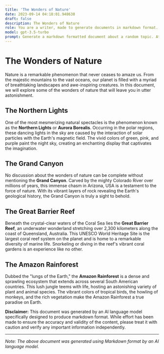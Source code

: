 ```yaml
---
title: 'The Wonders of Nature'
date: 2023-09-14 04:18:01.948638
draft: false
description: The Wonders of Nature
role: You are a writer, made to generate documents in markdown format. It is very important that all of the documents you generate are in valid markdown format.
model: gpt-3.5-turbo
prompt: Generate a markdown formatted document about a random topic. At the bottom, include a disclaimer explaining that the document was generated by you. The first line of the document should be the title. Make sure that the entire document is in proper markdown format, using a mix of various tags to make the document visually appealing.
---
```


# The Wonders of Nature

Nature is a remarkable phenomenon that never ceases to amaze us. From the majestic mountains to the vast oceans, our planet is filled with a myriad of breathtaking landscapes and awe-inspiring creatures. In this document, we will explore some of the wonders of nature that will leave you in utter astonishment.

## The Northern Lights

One of the most mesmerizing natural spectacles is the phenomenon known as the **Northern Lights** or **Aurora Borealis**. Occurring in the polar regions, these dancing lights in the sky are caused by the interaction of solar particles with the Earth's magnetic field. The vivid colors of green, pink, and purple paint the night sky, creating an enchanting display that captivates the imagination.

## The Grand Canyon

No discussion about the wonders of nature can be complete without mentioning the **Grand Canyon**. Carved by the mighty Colorado River over millions of years, this immense chasm in Arizona, USA is a testament to the force of nature. With its vibrant layers of rock revealing the Earth's geological history, the Grand Canyon is truly a sight to behold.

## The Great Barrier Reef

Beneath the crystal-clear waters of the Coral Sea lies the **Great Barrier Reef**, an underwater wonderland stretching over 2,300 kilometers along the coast of Queensland, Australia. This UNESCO World Heritage Site is the largest coral reef system on the planet and is home to a remarkable diversity of marine life. Snorkeling or diving in the reef's vibrant coral gardens is an experience like no other.

## The Amazon Rainforest

Dubbed the "lungs of the Earth," the **Amazon Rainforest** is a dense and sprawling ecosystem that extends across several South American countries. This lush jungle teems with life, hosting an astonishing variety of plant and animal species. The vibrant colors of tropical birds, the howling of monkeys, and the rich vegetation make the Amazon Rainforest a true paradise on Earth.

**Disclaimer:** This document was generated by an AI language model specifically designed to produce markdown format. While effort has been made to ensure the accuracy and validity of the content, please treat it with caution and verify any important information independently.

---

*Note: The above document was generated using Markdown format by an AI language model.*